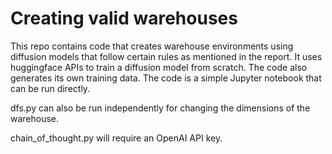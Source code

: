 # Creating valid warehouses

This repo contains code that creates warehouse environments using diffusion models that follow certain rules as mentioned in the report. It uses huggingface APIs to train a diffusion model from scratch. The code also generates its own training data. The code is a simple Jupyter notebook that can be run directly.

dfs.py can also be run independently for changing the dimensions of the warehouse.

chain_of_thought.py will require an OpenAI API key.
